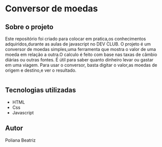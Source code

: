 # Conversor de moedas

## Sobre o projeto
Este repositório foi criado para colocar em pratica,os conhecimentos adquiridos,durante
as aulas de javascript no DEV CLUB.
O projeto é um conversor de moedas simples,uma ferramenta que mostra o valor de uma moeda
em relação a outra.O calculo é feito com base nas taxas de câmbio diárias ou outras fontes.
 É útil para saber quanto dinheiro levar ou gastar em uma viagem.
Para usar o conversor, basta digitar o valor,as moedas de origem e destino,e ver o resultado.

<img src = "">

## Tecnologias utilizadas
* HTML
* Css
* Javascript

## Autor
Poliana Beatriz
